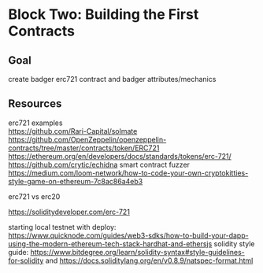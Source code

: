 # Block Two: Building the First Contracts

## Goal
create badger erc721 contract and badger attributes/mechanics


## Resources

erc721 examples  
https://github.com/Rari-Capital/solmate  
https://github.com/OpenZeppelin/openzeppelin-contracts/tree/master/contracts/token/ERC721  
https://ethereum.org/en/developers/docs/standards/tokens/erc-721/  
https://github.com/crytic/echidna smart contract fuzzer
https://medium.com/loom-network/how-to-code-your-own-cryptokitties-style-game-on-ethereum-7c8ac86a4eb3

erc721 vs erc20 

https://soliditydeveloper.com/erc-721

starting local testnet with deploy: https://www.quicknode.com/guides/web3-sdks/how-to-build-your-dapp-using-the-modern-ethereum-tech-stack-hardhat-and-ethersjs
solidity style guide: https://www.bitdegree.org/learn/solidity-syntax#style-guidelines-for-solidity and https://docs.soliditylang.org/en/v0.8.9/natspec-format.html